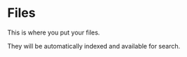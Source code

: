 # Files

This is where you put your files.

They will be automatically indexed and available for search.
